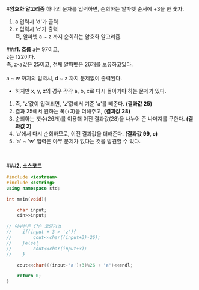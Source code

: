 #**암호화 알고리즘**
하나의 문자를 입력하면, 순회하는 알파벳 순서에 +3을 한 숫자.</br>
1. a 입력시 'd'가 출력</br>
2. z 입력시 'c'가 출력</br>
즉, 알파벳 a ~ z 까지 순회하는 암호화 알고리즘.</br>

###**1. 흐름**
a는 97이고,</br>
z는 122이다.</br>
즉, z-a값은 25이고, 전체 알파벳은 26개를 보유하고있다.</br>
</br>
a ~ w 까지의 입력시, d ~ z 까지 문제없이 출력된다.</br>
* 하지만 x, y, z의 경우 각각 a, b, c로 다시 돌아가야 하는 문제가 있다.</br>

1. 즉, 'z'값이 입력되면, 'z'값에서 기준 'a'를 빼준다. **(결과값 25)**
2. 결과 25에서 원하는 폭(+3)을 더해주고, **(결과값 28)**
3. 순회하는 갯수(26개)를 이용해 이전 결과값(28)을 나누어 준 나머지를 구한다. **(결과값 2)**
4. 'a'에서 다시 순회하므로, 이전 결과값을 더해준다. **(결과값 99, c)**
5. 'a' ~ 'w' 입력은 아무 문제가 없다는 것을 발견할 수 있다.
</br>

###**2. 소스코드**

```cpp
#include <iostream>
#include <cstring>
using namespace std;

int main(void){

    char input;
    cin>>input;

// 이부분은 단순 코딩기법    
//    if(input + 3 > 'z'){
//        cout<<char((input+3)-26);
//    }else{
//        cout<<char(input+3);
//    }

    cout<<char(((input-'a')+3)%26 + 'a')<<endl;

    return 0;
}

```
